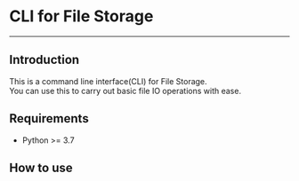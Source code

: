 # CLI for File Storage
_____
## Introduction
This is a command line interface(CLI) for File Storage.  
You can use this to carry out basic file IO operations with ease.

## Requirements
* Python >= 3.7

## How to use
